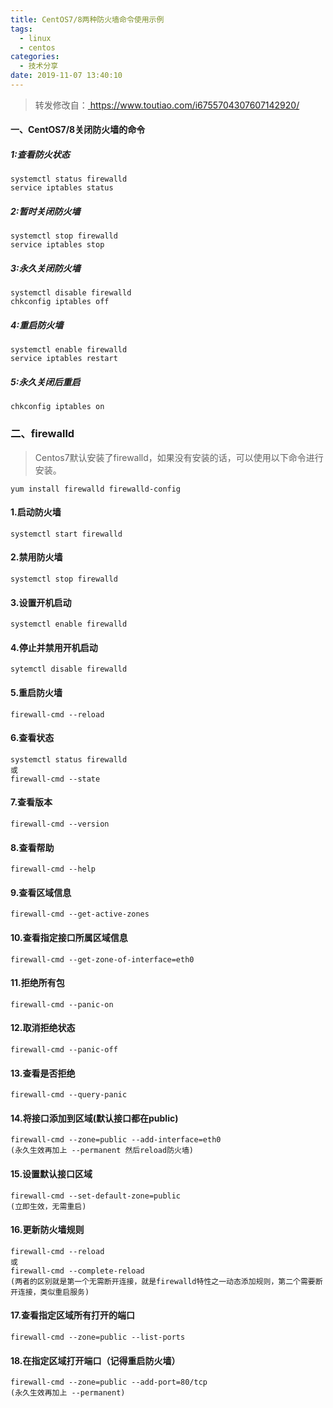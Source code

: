 ```yaml
---
title: CentOS7/8两种防火墙命令使用示例
tags:
  - linux
  - centos
categories:
  - 技术分享
date: 2019-11-07 13:40:10
---
```


> 转发修改自：[ https://www.toutiao.com/i6755704307607142920/ ](https://www.toutiao.com/i6755704307607142920/)

#### 一、CentOS7/8关闭防火墙的命令

##### 1:查看防火状态

```
systemctl status firewalld
service iptables status
```

<!-- more -->

##### 2:暂时关闭防火墙

```
systemctl stop firewalld
service iptables stop
```

##### 3:永久关闭防火墙

```
systemctl disable firewalld
chkconfig iptables off
```

##### 4:重启防火墙

```
systemctl enable firewalld
service iptables restart 
```

##### 5:永久关闭后重启

```
chkconfig iptables on
```

###  二、firewalld

> Centos7默认安装了firewalld，如果没有安装的话，可以使用以下命令进行安装。

```
yum install firewalld firewalld-config 
```

#### 1.启动防火墙

```
systemctl start firewalld 
```

#### 2.禁用防火墙

```
systemctl stop firewalld
```

#### 3.设置开机启动

```
systemctl enable firewalld
```

#### 4.停止并禁用开机启动

```
sytemctl disable firewalld
```

#### 5.重启防火墙

```
firewall-cmd --reload
```

#### 6.查看状态

```
systemctl status firewalld
或
firewall-cmd --state
```

#### 7.查看版本

```
firewall-cmd --version
```

#### 8.查看帮助

```
firewall-cmd --help
```

#### 9.查看区域信息

```
firewall-cmd --get-active-zones
```

#### 10.查看指定接口所属区域信息

```
firewall-cmd --get-zone-of-interface=eth0
```

#### 11.拒绝所有包

```
firewall-cmd --panic-on
```

#### 12.取消拒绝状态

```
firewall-cmd --panic-off
```

#### 13.查看是否拒绝

```
firewall-cmd --query-panic
```

#### 14.将接口添加到区域(默认接口都在public)

```
firewall-cmd --zone=public --add-interface=eth0
(永久生效再加上 --permanent 然后reload防火墙)
```

#### 15.设置默认接口区域

```
firewall-cmd --set-default-zone=public
(立即生效，无需重启)
```

#### 16.更新防火墙规则

```
firewall-cmd --reload
或
firewall-cmd --complete-reload
(两者的区别就是第一个无需断开连接，就是firewalld特性之一动态添加规则，第二个需要断开连接，类似重启服务)
```

#### 17.查看指定区域所有打开的端口

```
firewall-cmd --zone=public --list-ports
```

#### 18.在指定区域打开端口（记得重启防火墙）

```
firewall-cmd --zone=public --add-port=80/tcp
(永久生效再加上 --permanent)
```